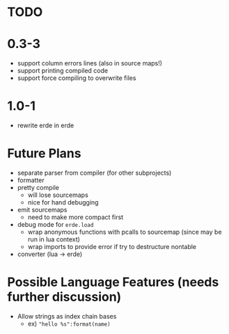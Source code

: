 # TODO

# 0.3-3

- support column errors lines (also in source maps!)
- support printing compiled code
- support force compiling to overwrite files

# 1.0-1

- rewrite erde in erde

# Future Plans

- separate parser from compiler (for other subprojects)
- formatter
- pretty compile
  - will lose sourcemaps
  - nice for hand debugging
- emit sourcemaps
  - need to make more compact first
- debug mode for `erde.load`
  - wrap anonymous functions with pcalls to sourcemap (since may be run in lua context)
  - wrap imports to provide error if try to destructure nontable
- converter (lua -> erde)

# Possible Language Features (needs further discussion)
- Allow strings as index chain bases
  - ex) `"hello %s":format(name)`
